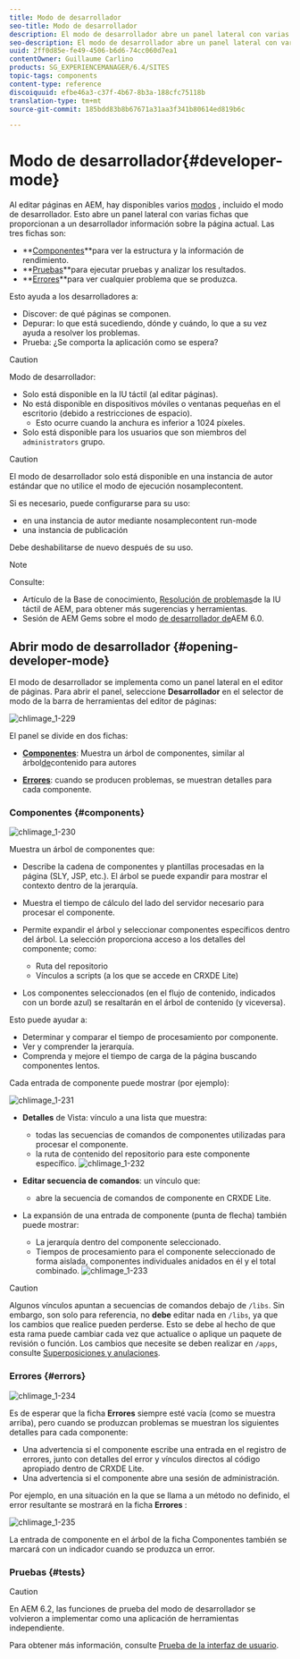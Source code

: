 ```yaml
---
title: Modo de desarrollador
seo-title: Modo de desarrollador
description: El modo de desarrollador abre un panel lateral con varias fichas que proporcionan a los desarrolladores información sobre la página actual
seo-description: El modo de desarrollador abre un panel lateral con varias fichas que proporcionan a los desarrolladores información sobre la página actual
uuid: 2ff0d85e-fe49-4506-b6d6-74cc060d7ea1
contentOwner: Guillaume Carlino
products: SG_EXPERIENCEMANAGER/6.4/SITES
topic-tags: components
content-type: reference
discoiquuid: efbe46a3-c37f-4b67-8b3a-188cfc75118b
translation-type: tm+mt
source-git-commit: 185bdd83b8b67671a31aa3f341b80614ed819b6c

---
```



# Modo de desarrollador{#developer-mode}

Al editar páginas en AEM, hay disponibles varios [modos](/help/sites-authoring/author-environment-tools.md#page-modes) , incluido el modo de desarrollador. Esto abre un panel lateral con varias fichas que proporcionan a un desarrollador información sobre la página actual. Las tres fichas son:

* **[Componentes](#components)**para ver la estructura y la información de rendimiento.
* **[Pruebas](#tests)**para ejecutar pruebas y analizar los resultados.
* **[Errores](#errors)**para ver cualquier problema que se produzca.

Esto ayuda a los desarrolladores a:

* Discover: de qué páginas se componen.
* Depurar: lo que está sucediendo, dónde y cuándo, lo que a su vez ayuda a resolver los problemas.
* Prueba: ¿Se comporta la aplicación como se espera?

>[!CAUTION]
>
>Modo de desarrollador:
>
>* Solo está disponible en la IU táctil (al editar páginas).
>* No está disponible en dispositivos móviles o ventanas pequeñas en el escritorio (debido a restricciones de espacio).
   >   * Esto ocurre cuando la anchura es inferior a 1024 píxeles.
>* Solo está disponible para los usuarios que son miembros del `administrators` grupo.


>[!CAUTION]
>
>El modo de desarrollador solo está disponible en una instancia de autor estándar que no utilice el modo de ejecución nosamplecontent.
>
>Si es necesario, puede configurarse para su uso:
>
>* en una instancia de autor mediante nosamplecontent run-mode
>* una instancia de publicación
>
>
Debe deshabilitarse de nuevo después de su uso.

>[!NOTE]
>
>Consulte:
>
>* Artículo de la Base de conocimiento, [Resolución de problemas](https://helpx.adobe.com/experience-manager/kb/troubleshooting-aem-touchui-issues.html)de la IU táctil de AEM, para obtener más sugerencias y herramientas.
>* Sesión de AEM Gems sobre el modo [de desarrollador de](https://docs.adobe.com/content/ddc/en/gems/aem-6-0-developer-mode.html)AEM 6.0.


## Abrir modo de desarrollador {#opening-developer-mode}

El modo de desarrollador se implementa como un panel lateral en el editor de páginas. Para abrir el panel, seleccione **Desarrollador** en el selector de modo de la barra de herramientas del editor de páginas:

![chlimage_1-229](assets/chlimage_1-229.png)

El panel se divide en dos fichas:

* **[Componentes](/help/sites-developing/developer-mode.md#components)**: Muestra un árbol de componentes, similar al árbol[de](/help/sites-authoring/author-environment-tools.md#content-tree)contenido para autores

* **[Errores](/help/sites-developing/developer-mode.md#errors)**: cuando se producen problemas, se muestran detalles para cada componente.

### Componentes {#components}

![chlimage_1-230](assets/chlimage_1-230.png)

Muestra un árbol de componentes que:

* Describe la cadena de componentes y plantillas procesadas en la página (SLY, JSP, etc.). El árbol se puede expandir para mostrar el contexto dentro de la jerarquía.
* Muestra el tiempo de cálculo del lado del servidor necesario para procesar el componente.
* Permite expandir el árbol y seleccionar componentes específicos dentro del árbol. La selección proporciona acceso a los detalles del componente; como:

   * Ruta del repositorio
   * Vínculos a scripts (a los que se accede en CRXDE Lite)

* Los componentes seleccionados (en el flujo de contenido, indicados con un borde azul) se resaltarán en el árbol de contenido (y viceversa).

Esto puede ayudar a:

* Determinar y comparar el tiempo de procesamiento por componente.
* Ver y comprender la jerarquía.
* Comprenda y mejore el tiempo de carga de la página buscando componentes lentos.

Cada entrada de componente puede mostrar (por ejemplo):

![chlimage_1-231](assets/chlimage_1-231.png)

* **Detalles** de Vista: vínculo a una lista que muestra:

   * todas las secuencias de comandos de componentes utilizadas para procesar el componente.
   * la ruta de contenido del repositorio para este componente específico.
   ![chlimage_1-232](assets/chlimage_1-232.png)

* **Editar secuencia de comandos**: un vínculo que:

   * abre la secuencia de comandos de componente en CRXDE Lite.

* La expansión de una entrada de componente (punta de flecha) también puede mostrar:

   * La jerarquía dentro del componente seleccionado.
   * Tiempos de procesamiento para el componente seleccionado de forma aislada, componentes individuales anidados en él y el total combinado.
   ![chlimage_1-233](assets/chlimage_1-233.png)

>[!CAUTION]
>
>Algunos vínculos apuntan a secuencias de comandos debajo de `/libs`. Sin embargo, son solo para referencia, no **debe** editar nada en `/libs`, ya que los cambios que realice pueden perderse. Esto se debe al hecho de que esta rama puede cambiar cada vez que actualice o aplique un paquete de revisión o función. Los cambios que necesite se deben realizar en `/apps`, consulte [Superposiciones y anulaciones](/help/sites-developing/overlays.md).

### Errores {#errors}

![chlimage_1-234](assets/chlimage_1-234.png)

Es de esperar que la ficha **Errores** siempre esté vacía (como se muestra arriba), pero cuando se produzcan problemas se muestran los siguientes detalles para cada componente:

* Una advertencia si el componente escribe una entrada en el registro de errores, junto con detalles del error y vínculos directos al código apropiado dentro de CRXDE Lite.
* Una advertencia si el componente abre una sesión de administración.

Por ejemplo, en una situación en la que se llama a un método no definido, el error resultante se mostrará en la ficha **Errores** :

![chlimage_1-235](assets/chlimage_1-235.png)

La entrada de componente en el árbol de la ficha Componentes también se marcará con un indicador cuando se produzca un error.

### Pruebas {#tests}

>[!CAUTION]
>
>En AEM 6.2, las funciones de prueba del modo de desarrollador se volvieron a implementar como una aplicación de herramientas independiente.
>
>Para obtener más información, consulte [Prueba de la interfaz de usuario](/help/sites-developing/hobbes.md).

